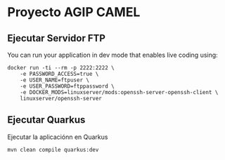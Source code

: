 # Proyecto AGIP CAMEL

## Ejecutar Servidor FTP

You can run your application in dev mode that enables live coding using:
```shell script
docker run -ti --rm -p 2222:2222 \
    -e PASSWORD_ACCESS=true \
    -e USER_NAME=ftpuser \
    -e USER_PASSWORD=ftppassword \
    -e DOCKER_MODS=linuxserver/mods:openssh-server-openssh-client \
    linuxserver/openssh-server
```

## Ejecutar Quarkus

Ejecutar la aplicaciónn en Quarkus
```shell script
mvn clean compile quarkus:dev
```
